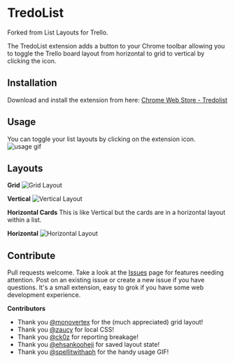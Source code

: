 
TredoList
=========

Forked from List Layouts for Trello.

The TredoList extension adds a button to your Chrome toolbar allowing you to toggle the Trello board layout from horizontal to grid to vertical by clicking the icon.

Installation
------------

Download and install the extension from here: [Chrome Web Store - Tredolist](https://chrome.google.com/webstore/detail/tredolist/...)

Usage
-----
You can toggle your list layouts by clicking on the extension icon.
![usage gif](https://raw.githubusercontent.com/spellitwithaph/layout-trello/i26/screenshots/list_layouts_for_trello.gif)

Layouts
-------
**Grid**
![Grid Layout](https://raw.githubusercontent.com/natalieperna/layout-trello/master/screenshots/grid.png)

**Vertical**
![Vertical Layout](https://raw.githubusercontent.com/natalieperna/layout-trello/master/screenshots/vertical.png)

**Horizontal Cards**
This is like Vertical but the cards are in a horizontal layout within a list.

**Horizontal**
![Horizontal Layout](https://raw.githubusercontent.com/natalieperna/layout-trello/master/screenshots/horizontal.png)


Contribute
----------
Pull requests welcome. Take a look at the [Issues](https://github.com/natalieperna/layout-trello/issues) page for features needing attention. Post on an existing issue or create a new issue if you have questions. It's a small extension, easy to grok if you have some web development experience.

**Contributors**
* Thank you [@monovertex](https://github.com/natalieperna/layout-trello/pull/7) for the (much appreciated) grid layout!
* Thank you [@zaucy](https://github.com/natalieperna/layout-trello/pull/7) for local CSS!
* Thank you [@ck0z](https://github.com/natalieperna/layout-trello/pull/8) for reporting breakage!
* Thank you [@ehsankooheji](https://github.com/natalieperna/layout-trello/pull/11) for saved layout state!
* Thank you [@spellitwithaph](https://github.com/natalieperna/layout-trello/pull/27) for the handy usage GIF!
